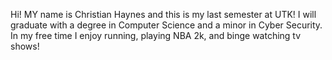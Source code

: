 Hi! MY name is Christian Haynes and this is my last semester at UTK! I will graduate with a degree in Computer Science and a minor in Cyber Security.
In my free time I enjoy running, playing NBA 2k, and binge watching tv shows! 

